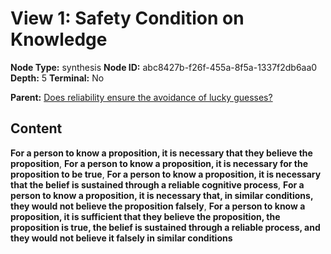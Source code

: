 # View 1: Safety Condition on Knowledge

**Node Type:** synthesis
**Node ID:** abc8427b-f26f-455a-8f5a-1337f2db6aa0
**Depth:** 5
**Terminal:** No

**Parent:** [Does reliability ensure the avoidance of lucky guesses?](does-reliability-ensure-the-avoidance-of-lucky-guesses-antithesis-885cd802-9ede-47d8-8235-56bb099bb24e.md)

## Content

**For a person to know a proposition, it is necessary that they believe the proposition**, **For a person to know a proposition, it is necessary for the proposition to be true**, **For a person to know a proposition, it is necessary that the belief is sustained through a reliable cognitive process**, **For a person to know a proposition, it is necessary that, in similar conditions, they would not believe the proposition falsely**, **For a person to know a proposition, it is sufficient that they believe the proposition, the proposition is true, the belief is sustained through a reliable process, and they would not believe it falsely in similar conditions**

